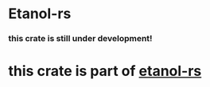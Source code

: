 # Etanol-rs

### this crate is still under development!

# this crate is part of [etanol-rs](https://crates.io/crates/etanol)